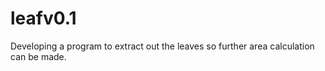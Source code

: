 # leafv0.1
 Developing a program to extract out the leaves so further area calculation can be made.
